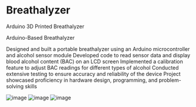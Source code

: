 # Breathalyzer
Arduino 3D Printed Breathalyzer

Arduino-Based Breathalyzer

Designed and built a portable breathalyzer using an Arduino microcontroller and alcohol sensor module
Developed code to read sensor data and display blood alcohol content (BAC) on an LCD screen
Implemented a calibration feature to adjust BAC readings for different types of alcohol
Conducted extensive testing to ensure accuracy and reliability of the device
Project showcased proficiency in hardware design, programming, and problem-solving skills

![image](https://user-images.githubusercontent.com/61593351/234962395-f343068d-eac5-4892-bf8a-9e7e9922cd1a.png)
![image](https://user-images.githubusercontent.com/61593351/234962433-e89af8a1-b811-4dbc-8637-4dd3e57db3e2.png)
![image](https://user-images.githubusercontent.com/61593351/234962447-21fe894a-d2d2-479d-81e6-4db43343112a.png)
